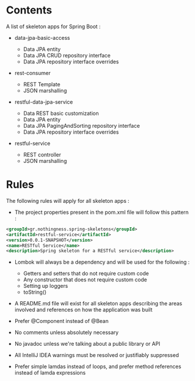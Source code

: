 # Contents
A list of skeleton apps for Spring Boot :

* data-jpa-basic-access
    - Data JPA entity
    - Data JPA CRUD repository interface
    - Data JPA repository interface overrides

* rest-consumer
    - REST Template
    - JSON marshalling

* restful-data-jpa-service
    - Data REST basic customization
    - Data JPA entity
    - Data JPA PagingAndSorting repository interface
    - Data JPA repository interface overrides

* restful-service
    - REST controller
    - JSON marshalling    

# Rules
The following rules will apply for all skeleton apps :

* The project properties present in the pom.xml file will follow this pattern :

```xml
<groupId>gr.nothingness.spring-skeletons</groupId>
<artifactId>restful-service</artifactId>
<version>0.0.1-SNAPSHOT</version>
<name>RESTful Service</name>
<description>Spring skeleton for a RESTful service</description>
```

* Lombok will always be a dependency and will be used for the following :
    - Getters and setters that do not require custom code
    - Any constructor that does not require custom code
    - Setting up loggers
    - toString()

* A README.md file will exist for all skeleton apps describing the areas involved and references on how the application was built

* Prefer @Component instead of @Bean

* No comments unless absolutely necessary

* No javadoc unless we're talking about a public library or API

* All IntelliJ IDEA warnings must be resolved or justifiably suppressed

* Prefer simple lamdas instead of loops, and prefer method references instead of lamda expressions
